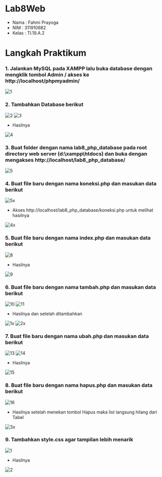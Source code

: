 # Lab8Web

- Nama  : Fahmi Prayoga
- NIM   : 311910682
- Kelas : TI.19.A.2

# Langkah Praktikum

### 1. Jalankan MySQL pada XAMPP lalu buka database dengan mengklik tombol Admin / akses ke http://localhost/phpmyadmin/

![1](https://user-images.githubusercontent.com/56239989/119947146-a0a9ad80-bfc1-11eb-9d13-26e3941156be.jpg)

### 2. Tambahkan Database berikut

![2](https://user-images.githubusercontent.com/56239989/119947325-d484d300-bfc1-11eb-8969-182112a6fc98.jpg)
![3](https://user-images.githubusercontent.com/56239989/119947333-d64e9680-bfc1-11eb-90f1-fa55441ee222.jpg)

- Hasilnya

![4](https://user-images.githubusercontent.com/56239989/119947373-dd75a480-bfc1-11eb-8917-188daf825215.jpg)

### 3. Buat folder dengan nama lab8_php_database pada root directory web server (d:\xampp\htdocs) dan buka dengan mengakses http://localhost/lab8_php_database/

![5](https://user-images.githubusercontent.com/56239989/119947565-1746ab00-bfc2-11eb-8382-3fb5244c780d.jpg)

### 4. Buat file baru dengan nama koneksi.php dan masukan data berikut

![5x](https://user-images.githubusercontent.com/56239989/120215911-86412f80-c260-11eb-8227-fe7a1a6e5915.jpg)

- Akses http://localhost/lab8_php_database/koneksi.php untuk melihat hasilnya

![4x](https://user-images.githubusercontent.com/56239989/120215850-70cc0580-c260-11eb-8d1f-3c99704d1fd9.jpg)

### 5. Buat file baru dengan nama index.php dan masukan data berikut

![8](https://user-images.githubusercontent.com/56239989/120216212-eafc8a00-c260-11eb-988d-1cae7ba2d92f.jpg)

- Hasilnya

![9](https://user-images.githubusercontent.com/56239989/120213580-93a8ea80-c25d-11eb-874a-e3c495a75ec2.jpg)

### 6. Buat file baru dengan nama tambah.php dan masukan data berikut

![10](https://user-images.githubusercontent.com/56239989/120214188-5729be80-c25e-11eb-9223-9b71da0bc75b.jpg)
![11](https://user-images.githubusercontent.com/56239989/120214194-58f38200-c25e-11eb-9054-b30f3af8fee5.jpg)

- Hasilnya dan setelah ditambahkan

![1x](https://user-images.githubusercontent.com/56239989/120214813-2a29db80-c25f-11eb-999f-e27b0874e354.jpg)
![2x](https://user-images.githubusercontent.com/56239989/120214820-2d24cc00-c25f-11eb-8373-3263bf2269cb.jpg)

### 7. Buat file baru dengan nama ubah.php dan masukan data berikut

![13](https://user-images.githubusercontent.com/56239989/119951233-eb2d2900-bfc5-11eb-845d-da5311c007e2.jpg)
![14](https://user-images.githubusercontent.com/56239989/119951244-ed8f8300-bfc5-11eb-9364-44804a91d419.jpg)

- Hasilnya

![15](https://user-images.githubusercontent.com/56239989/119952058-ce452580-bfc6-11eb-9467-79a72c91d41e.jpg)


### 8. Buat file baru dengan nama hapus.php dan masukan data berikut

![16](https://user-images.githubusercontent.com/56239989/119951386-16b01380-bfc6-11eb-88ff-bad6283ef254.jpg)

- Hasilnya setelah menekan tombol Hapus maka list langsung hilang dari Tabel

![3x](https://user-images.githubusercontent.com/56239989/120215061-7d039300-c25f-11eb-9c6a-6332b3037764.jpg)

### 9. Tambahkan style.css agar tampilan lebih menarik

![1](https://user-images.githubusercontent.com/56239989/120263331-b1119f00-c2c5-11eb-9cb5-0b38f6de1c43.jpg)

- Hasilnya

![2](https://user-images.githubusercontent.com/56239989/120263346-b7a01680-c2c5-11eb-98ba-5354494a0f64.jpg)
